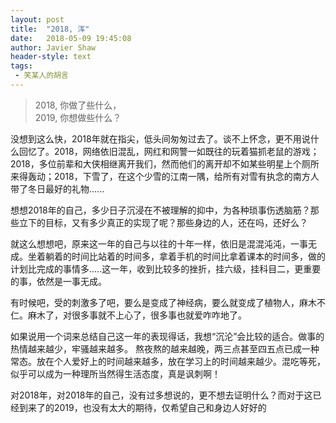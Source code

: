 ```yaml
---
layout:	post
title:	"2018, 浑"
date:	2018-05-09 19:45:08
author: Javier Shaw
header-style: text
tags:
 - 笑某人的胡言
---
```




>2018, 你做了些什么，<br/>2019, 你想做些什么？

没想到这么快，2018年就在指尖，低头间匆匆过去了。谈不上怀念，更不用说什么回忆了。2018，网络依旧混乱，网红和网警一如既往的玩着猫抓老鼠的游戏；2018，多位前辈和大侠相继离开我们，然而他们的离开却不如某些明星上个厕所来得轰动；2018，下雪了，在这个少雪的江南一隅，给所有对雪有执念的南方人带了冬日最好的礼物......


想想2018年的自己，多少日子沉浸在不被理解的抑中，为各种琐事伤透脑筋？那些立下的目标，又有多少真正的实现了呢？那些身边的人，还在吗，还好么？

就这么想想吧，原来这一年的自己与以往的十年一样，依旧是混混沌沌，一事无成。坐着躺着的时间比站着的时间多，拿着手机的时间比拿着课本的时间多，做的计划比完成的事情多.....这一年，收到比较多的挫折，挂六级，挂科目二，更重要的事，依然是一事无成。

有时候吧，受的刺激多了吧，要么是变成了神经病，要么就变成了植物人，麻木不仁。麻木了，对很多事就不上心了，很多事也就爱咋咋地了。

如果说用一个词来总结自己这一年的表现得话，我想“沉沦”会比较的适合。做事的热情越来越少，牢骚越来越多。 熬夜熬的越来越晚，两三点甚至四五点已成一种常态。放在个人爱好上的时间越来越多，放在学习上的时间越来越少。混吃等死，似乎可以成为一种理所当然得生活态度，真是讽刺啊！

对2018年，对2018年的自己，没有过多想说的，更不想去证明什么？而对于这已经到来了的2019，也没有太大的期待，仅希望自己和身边人好好的









